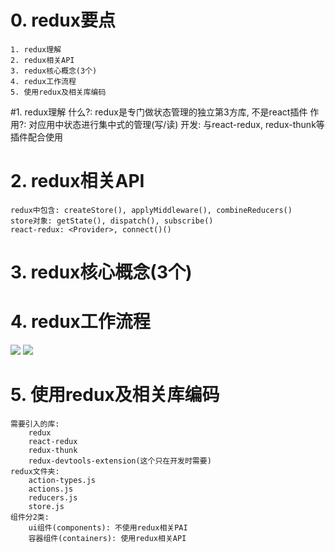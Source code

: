 # 0. redux要点

	1. redux理解
	2. redux相关API
	3. redux核心概念(3个)
	4. redux工作流程
	5. 使用redux及相关库编码

#1. redux理解
	什么?: redux是专门做状态管理的独立第3方库, 不是react插件
	作用?: 对应用中状态进行集中式的管理(写/读)
	开发: 与react-redux, redux-thunk等插件配合使用

# 2. redux相关API

	redux中包含: createStore(), applyMiddleware(), combineReducers()
	store对象: getState(), dispatch(), subscribe()
	react-redux: <Provider>, connect()()

# 3. redux核心概念(3个)

	

# 4. redux工作流程

![](http://www.ruanyifeng.com/blogimg/asset/2016/bg2016091802.jpg)
![](https://i.imgur.com/2R5G8bG.png)
		

# 5. 使用redux及相关库编码

	需要引入的库: 
		redux
		react-redux
		redux-thunk
		redux-devtools-extension(这个只在开发时需要)
	redux文件夹: 
		action-types.js
		actions.js
		reducers.js
		store.js
	组件分2类: 
		ui组件(components): 不使用redux相关PAI
		容器组件(containers): 使用redux相关API

